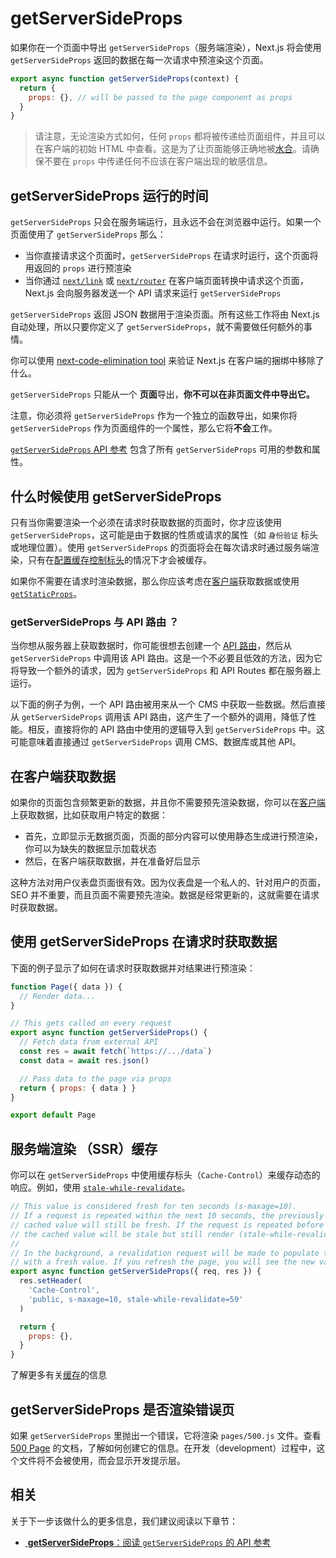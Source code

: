 # getServerSideProps

如果你在一个页面中导出 `getServerSideProps`（服务端渲染），Next.js 将会使用 `getServerSideProps` 返回的数据在每一次请求中预渲染这个页面。

```js
export async function getServerSideProps(context) {
  return {
    props: {}, // will be passed to the page component as props
  }
}
```

> 请注意，无论渲染方式如何，任何 `props` 都将被传递给页面组件，并且可以在客户端的初始 HTML 中查看。这是为了让页面能够正确地被[水合](https://reactjs.org/docs/react-dom.html#hydrate)。请确保不要在 `props` 中传递任何不应该在客户端出现的敏感信息。

## getServerSideProps 运行的时间

`getServerSideProps` 只会在服务端运行，且永远不会在浏览器中运行。如果一个页面使用了 `getServerSideProps` 那么：

- 当你直接请求这个页面时，`getServerSideProps` 在请求时运行，这个页面将用返回的 `props` 进行预渲染
- 当你通过 [`next/link`](/docs/api-reference/next/link) 或 [`next/router`](/docs/api-reference/next/router) 在客户端页面转换中请求这个页面，Next.js 会向服务器发送一个 API 请求来运行 `getServerSideProps`

`getServerSideProps` 返回 JSON 数据用于渲染页面。所有这些工作将由 Next.js 自动处理，所以只要你定义了 `getServerSideProps`，就不需要做任何额外的事情。

你可以使用 [next-code-elimination tool](https://next-code-elimination.vercel.app/) 来验证 Next.js 在客户端的捆绑中移除了什么。

`getServerSideProps` 只能从一个 **页面**导出，**你不可以在非页面文件中导出它。**

注意，你必须将 `getServerSideProps` 作为一个独立的函数导出，如果你将 `getServerSideProps` 作为页面组件的一个属性，那么它将**不会**工作。

[`getServerSideProps` API 参考](/docs/api-reference/data-fetching/get-server-side-props) 包含了所有 `getServerSideProps` 可用的参数和属性。

## 什么时候使用 getServerSideProps

只有当你需要渲染一个必须在请求时获取数据的页面时，你才应该使用 `getServerSideProps`，这可能是由于数据的性质或请求的属性（如 `身份验证` 标头或地理位置）。使用 `getServerSideProps` 的页面将会在每次请求时通过服务端渲染，只有在[配置缓存控制标头](/docs/going-to-production#caching)的情况下才会被缓存。

如果你不需要在请求时渲染数据，那么你应该考虑在[客户端](#fetching-data-on-the-client-side)获取数据或使用 [`getStaticProps`](/docs/basic-features/data-fetching/get-static-props)。

### getServerSideProps 与 API 路由 ？

当你想从服务器上获取数据时，你可能很想去创建一个 [API 路由](/docs/api-routes/introduction)，然后从 `getServerSideProps` 中调用该 API 路由。这是一个不必要且低效的方法，因为它将导致一个额外的请求，因为 `getServerSideProps` 和 API Routes 都在服务器上运行。

以下面的例子为例，一个 API 路由被用来从一个 CMS 中获取一些数据。然后直接从 `getServerSideProps` 调用该 API 路由，这产生了一个额外的调用，降低了性能。相反，直接将你的 API 路由中使用的逻辑导入到 `getServerSideProps` 中。这可能意味着直接通过 `getServerSideProps` 调用 CMS、数据库或其他 API。

## 在客户端获取数据

如果你的页面包含频繁更新的数据，并且你不需要预先渲染数据，你可以在[客户端](/docs/basic-features/data-fetching/client-side)上获取数据，比如获取用户特定的数据：

- 首先，立即显示无数据页面，页面的部分内容可以使用静态生成进行预渲染，你可以为缺失的数据显示加载状态
- 然后，在客户端获取数据，并在准备好后显示

这种方法对用户仪表盘页面很有效。因为仪表盘是一个私人的、针对用户的页面，SEO 并不重要，而且页面不需要预先渲染。数据是经常更新的，这就需要在请求时获取数据。

## 使用 getServerSideProps 在请求时获取数据

下面的例子显示了如何在请求时获取数据并对结果进行预渲染：

```jsx
function Page({ data }) {
  // Render data...
}

// This gets called on every request
export async function getServerSideProps() {
  // Fetch data from external API
  const res = await fetch(`https://.../data`)
  const data = await res.json()

  // Pass data to the page via props
  return { props: { data } }
}

export default Page
```

## 服务端渲染 （SSR）缓存

你可以在 `getServerSideProps` 中使用缓存标头（`Cache-Control`）来缓存动态的响应。例如，使用 [`stale-while-revalidate`](https://web.dev/stale-while-revalidate/)。

```jsx
// This value is considered fresh for ten seconds (s-maxage=10).
// If a request is repeated within the next 10 seconds, the previously
// cached value will still be fresh. If the request is repeated before 59 seconds,
// the cached value will be stale but still render (stale-while-revalidate=59).
//
// In the background, a revalidation request will be made to populate the cache
// with a fresh value. If you refresh the page, you will see the new value.
export async function getServerSideProps({ req, res }) {
  res.setHeader(
    'Cache-Control',
    'public, s-maxage=10, stale-while-revalidate=59'
  )

  return {
    props: {},
  }
}
```

了解更多有关[缓存](/docs/going-to-production)的信息

## getServerSideProps 是否渲染错误页

如果 `getServerSideProps` 里抛出一个错误，它将渲染 `pages/500.js` 文件。查看 [500 Page](/docs/advanced-features/custom-error-page#500-page) 的文档，了解如何创建它的信息。在开发（development）过程中，这个文件将不会被使用，而会显示开发提示层。

## 相关

关于下一步该做什么的更多信息，我们建议阅读以下章节：

- [ **getServerSideProps**：阅读 `getServerSideProps` 的 API 参考](/docs/api-reference/data-fetching/get-server-side-props)
